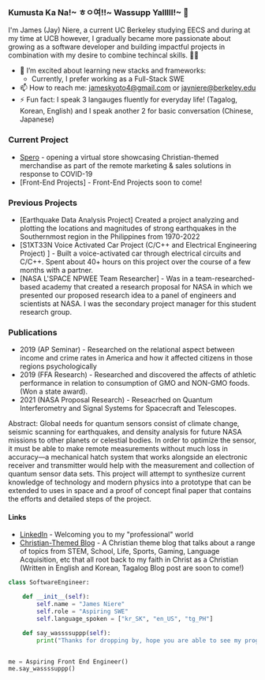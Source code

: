 ### Kumusta Ka Na!~ ㅎㅇ여!!~ Wassupp Yalllll!~ 👋
I'm James (Jay) Niere, a current UC Berkeley studying EECS and during at my time at UCB however, I gradually became more passionate about growing as a software developer and building impactful projects in combination with my desire to combine techincal skills. :technologist:

- 🌱 I’m excited about learning new stacks and frameworks:
  - Currently, I prefer working as a Full-Stack SWE
- 📫 How to reach me: jameskyoto4@gmail.com or jayniere@berkeley.edu
- ⚡ Fun fact: I speak 3 langauges fluently for everyday life! (Tagalog, Korean, English) and I speak another 2 for basic conversation (Chinese, Japanese)

### Current Project
- [Spero](https://shopspero.org) - opening a virtual store showcasing Christian-themed merchandise as part of the remote marketing & sales solutions in response to COVID-19
-  [Front-End Projects] - Front-End Projects soon to come!

### Previous Projects
- [Earthquake Data Analysis Project] Created a project analyzing and plotting the locations and magnitudes of strong earthquakes in the Southernmost region in the Philippines from 1970-2022
- [S1XT33N Voice Activated Car Project (C/C++ and Electrical Engineering Project)	] - Built a voice-activated car through electrical circuits and C/C++. Spent about 40+ hours on this project over the course of a few months with a partner.
- [NASA L'SPACE NPWEE Team Researcher] - Was in a team-researched-based academy that created a research proposal for NASA in which we presented our proposed research idea to a panel of engineers and scientists at NASA. I was the secondary project manager for this student research group.

### Publications

- 2019 (AP Seminar) - Researched on the relational aspect between income and crime rates in America and how it affected citizens in those regions psychologically
- 2019 (FFA Research) - Researched and discovered the affects of athletic performance in relation to consumption of GMO and NON-GMO foods. (Won a state award).
- 2021 (NASA Proposal Research) - Reseacrhed on Quantum Interferometry and Signal Systems for Spacecraft and Telescopes. 

Abstract: Global needs for quantum sensors consist of climate change, seismic scanning for earthquakes, and density analysis for future NASA missions to other planets or celestial bodies. In order to optimize the sensor, it must be able to make remote measurements without much loss in accuracy—a mechanical hatch system that works alongside an electronic receiver and transmitter would help with the measurement and collection of quantum sensor data sets. This project will attempt to synthesize current knowledge of technology and modern physics into a prototype that can be extended to uses in space and a proof of concept final paper that contains the efforts and detailed steps of the project. 

#### Links 
- [LinkedIn](https://www.linkedin.com/in/james-ruel-niere-7a6961216/) - Welcoming you to my "professional" world
- [Christian-Themed Blog](https://jayrcn.substack.com/?utm_source=substack&utm_medium=web&utm_campaign=substack_profile) - A Christian theme blog that talks about a range of topics from STEM, School, Life, Sports, Gaming, Language Acquisition, etc that all root back to my faith in Christ as a Christian (Written in English and Korean, Tagalog Blog post are soon to come!)

```python
class SoftwareEngineer:

    def __init__(self):
        self.name = "James Niere"
        self.role = "Aspiring SWE"
        self.language_spoken = ["kr_SK", "en_US", "tg_PH"]

    def say_wassssuppp(self):
        print("Thanks for dropping by, hope you are able to see my progress as a SWE.")


me = Aspiring Front End Engineer()
me.say_wassssuppp()
